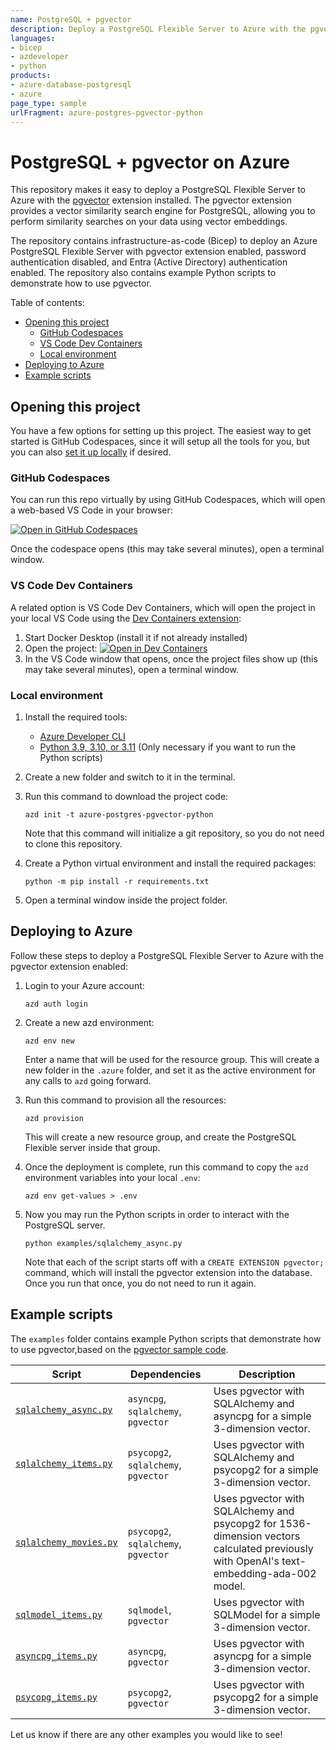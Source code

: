 ```yaml
---
name: PostgreSQL + pgvector
description: Deploy a PostgreSQL Flexible Server to Azure with the pgvector extension enabled.
languages:
- bicep
- azdeveloper
- python
products:
- azure-database-postgresql
- azure
page_type: sample
urlFragment: azure-postgres-pgvector-python
---
```


# PostgreSQL + pgvector on Azure

This repository makes it easy to deploy a PostgreSQL Flexible Server to Azure with the [pgvector](https://pgvector.dev) extension installed. The pgvector extension provides a vector similarity search engine for PostgreSQL, allowing you to perform similarity searches on your data using vector embeddings.

The repository contains infrastructure-as-code (Bicep) to deploy an Azure PostgreSQL Flexible Server with  pgvector extension enabled, password authentication disabled, and Entra (Active Directory) authentication enabled. The repository also contains example Python scripts to demonstrate how to use pgvector.

Table of contents:

* [Opening this project](#opening-this-project)
  * [GitHub Codespaces](#github-codespaces)
  * [VS Code Dev Containers](#vs-code-dev-containers)
  * [Local environment](#local-environment)
* [Deploying to Azure](#deploying-to-azure)
* [Example scripts](#example-scripts)

## Opening this project

You have a few options for setting up this project.
The easiest way to get started is GitHub Codespaces, since it will setup all the tools for you,
but you can also [set it up locally](#local-environment) if desired.

### GitHub Codespaces

You can run this repo virtually by using GitHub Codespaces, which will open a web-based VS Code in your browser:

[![Open in GitHub Codespaces](https://img.shields.io/static/v1?style=for-the-badge&label=GitHub+Codespaces&message=Open&color=brightgreen&logo=github)](https://codespaces.new/Azure-Samples/azure-postgres-pgvector-python)

Once the codespace opens (this may take several minutes), open a terminal window.

### VS Code Dev Containers

A related option is VS Code Dev Containers, which will open the project in your local VS Code using the [Dev Containers extension](https://marketplace.visualstudio.com/items?itemName=ms-vscode-remote.remote-containers):

1. Start Docker Desktop (install it if not already installed)
1. Open the project:
    [![Open in Dev Containers](https://img.shields.io/static/v1?style=for-the-badge&label=Dev%20Containers&message=Open&color=blue&logo=visualstudiocode)](https://vscode.dev/redirect?url=vscode://ms-vscode-remote.remote-containers/cloneInVolume?url=https://github.com/azure-samples/azure-postgres-pgvector-python)
1. In the VS Code window that opens, once the project files show up (this may take several minutes), open a terminal window.

### Local environment

1. Install the required tools:

    * [Azure Developer CLI](https://aka.ms/azure-dev/install)
    * [Python 3.9, 3.10, or 3.11](https://www.python.org/downloads/) (Only necessary if you want to run the Python scripts)

2. Create a new folder and switch to it in the terminal.
3. Run this command to download the project code:

    ```shell
    azd init -t azure-postgres-pgvector-python
    ```

    Note that this command will initialize a git repository, so you do not need to clone this repository.

4. Create a Python virtual environment and install the required packages:

    ```shell
    python -m pip install -r requirements.txt
    ```

5. Open a terminal window inside the project folder.

## Deploying to Azure

Follow these steps to deploy a PostgreSQL Flexible Server to Azure with the pgvector extension enabled:

1. Login to your Azure account:

    ```shell
    azd auth login
    ```

1. Create a new azd environment:

    ```shell
    azd env new
    ```

    Enter a name that will be used for the resource group.
    This will create a new folder in the `.azure` folder, and set it as the active environment for any calls to `azd` going forward.

1. Run this command to provision all the resources:

    ```shell
    azd provision
    ```

    This will create a new resource group, and create the PostgreSQL Flexible server inside that group.

1. Once the deployment is complete, run this command to copy the `azd` environment variables into your local `.env`:

    ```shell
    azd env get-values > .env
    ```

1. Now you may run the Python scripts in order to interact with the PostgreSQL server.

    ```shell
    python examples/sqlalchemy_async.py
    ```

    Note that each of the script starts off with a `CREATE EXTENSION pgvector;` command, which will install the pgvector extension into the database. Once you run that once, you do not need to run it again.

## Example scripts

The `examples` folder contains example Python scripts that demonstrate how to use pgvector,based on the [pgvector sample code](https://github.com/pgvector/pgvector-python).

| Script | Dependencies | Description |
|--------|--------------|-------------|
| [`sqlalchemy_async.py`](./examples/sqlalchemy_async.py) | `asyncpg`, `sqlalchemy`, `pgvector` | Uses pgvector with SQLAlchemy and asyncpg for a simple 3-dimension vector. |
| [`sqlalchemy_items.py`](./examples/sqlalchemy_items.py) | `psycopg2`, `sqlalchemy`, `pgvector` | Uses pgvector with SQLAlchemy and psycopg2 for a simple 3-dimension vector. |
| [`sqlalchemy_movies.py`](./examples/sqlalchemy_movies.py) | `psycopg2`, `sqlalchemy`, `pgvector` | Uses pgvector with SQLAlchemy and psycopg2 for 1536-dimension vectors calculated previously with OpenAI's text-embedding-ada-002 model. |
| [`sqlmodel_items.py`](./examples/sqlmodel_items.py) | `sqlmodel`, `pgvector` | Uses pgvector with SQLModel for a simple 3-dimension vector. |
| [`asyncpg_items.py`](./examples/asyncpg_items.py) | `asyncpg`, `pgvector` | Uses pgvector with asyncpg for a simple 3-dimension vector. |
| [`psycopg_items.py`](./examples/psycopg_items.py) | `psycopg2`, `pgvector` | Uses pgvector with psycopg2 for a simple 3-dimension vector. |

Let us know if there are any other examples you would like to see!
